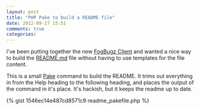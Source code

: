 ```yaml
---
layout: post
title: "PHP Pake to build a README file"
date: 2012-09-27 15:51
comments: true
categories: 
---
```


I've been putting together the new [FogBugz Client](http://there4.github.com/fogbugz-php-cli/)
and wanted a nice way to build the [README.md](https://github.com/there4/fogbugz-php-cli/blob/master/README.md)
file without having to use templates for the file content. 

This is a small [Pake](https://github.com/indeyets/pake/wiki) command to build
the README. It trims out everything in from the Help heading to the following
heading, and places the output of the command in it's place. It's hackish, but
it keeps the readme up to date.

{% gist 1546ec14e487cd8571c9 readme_pakefile.php %}
